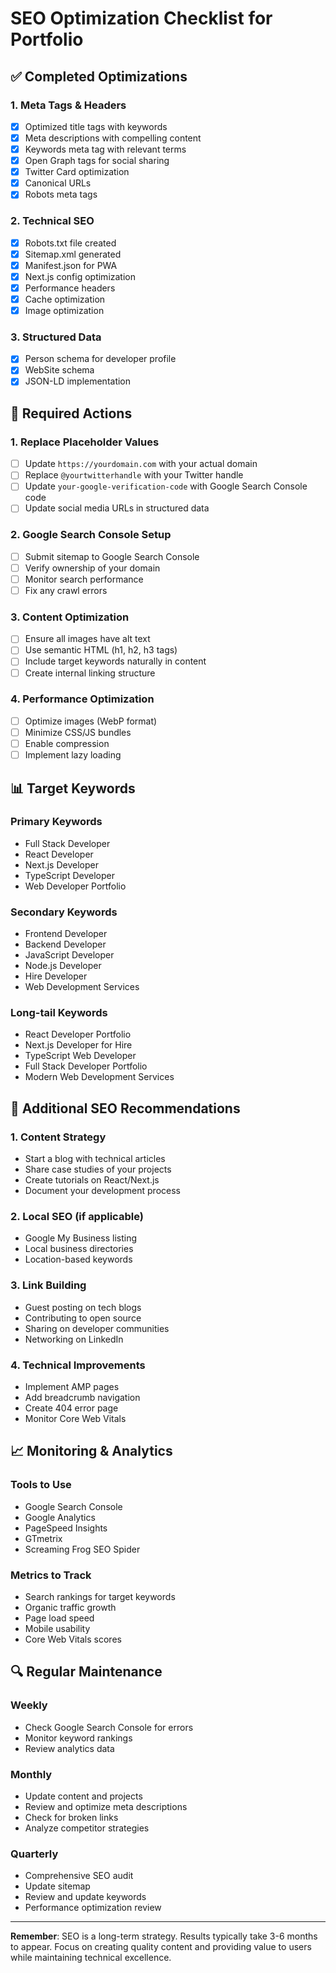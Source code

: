 # SEO Optimization Checklist for Portfolio

## ✅ Completed Optimizations

### 1. Meta Tags & Headers

- [x] Optimized title tags with keywords
- [x] Meta descriptions with compelling content
- [x] Keywords meta tag with relevant terms
- [x] Open Graph tags for social sharing
- [x] Twitter Card optimization
- [x] Canonical URLs
- [x] Robots meta tags

### 2. Technical SEO

- [x] Robots.txt file created
- [x] Sitemap.xml generated
- [x] Manifest.json for PWA
- [x] Next.js config optimization
- [x] Performance headers
- [x] Cache optimization
- [x] Image optimization

### 3. Structured Data

- [x] Person schema for developer profile
- [x] WebSite schema
- [x] JSON-LD implementation

## 🔧 Required Actions

### 1. Replace Placeholder Values

- [ ] Update `https://yourdomain.com` with your actual domain
- [ ] Replace `@yourtwitterhandle` with your Twitter handle
- [ ] Update `your-google-verification-code` with Google Search Console code
- [ ] Update social media URLs in structured data

### 2. Google Search Console Setup

- [ ] Submit sitemap to Google Search Console
- [ ] Verify ownership of your domain
- [ ] Monitor search performance
- [ ] Fix any crawl errors

### 3. Content Optimization

- [ ] Ensure all images have alt text
- [ ] Use semantic HTML (h1, h2, h3 tags)
- [ ] Include target keywords naturally in content
- [ ] Create internal linking structure

### 4. Performance Optimization

- [ ] Optimize images (WebP format)
- [ ] Minimize CSS/JS bundles
- [ ] Enable compression
- [ ] Implement lazy loading

## 📊 Target Keywords

### Primary Keywords

- Full Stack Developer
- React Developer
- Next.js Developer
- TypeScript Developer
- Web Developer Portfolio

### Secondary Keywords

- Frontend Developer
- Backend Developer
- JavaScript Developer
- Node.js Developer
- Hire Developer
- Web Development Services

### Long-tail Keywords

- React Developer Portfolio
- Next.js Developer for Hire
- TypeScript Web Developer
- Full Stack Developer Portfolio
- Modern Web Development Services

## 🚀 Additional SEO Recommendations

### 1. Content Strategy

- Start a blog with technical articles
- Share case studies of your projects
- Create tutorials on React/Next.js
- Document your development process

### 2. Local SEO (if applicable)

- Google My Business listing
- Local business directories
- Location-based keywords

### 3. Link Building

- Guest posting on tech blogs
- Contributing to open source
- Sharing on developer communities
- Networking on LinkedIn

### 4. Technical Improvements

- Implement AMP pages
- Add breadcrumb navigation
- Create 404 error page
- Monitor Core Web Vitals

## 📈 Monitoring & Analytics

### Tools to Use

- Google Search Console
- Google Analytics
- PageSpeed Insights
- GTmetrix
- Screaming Frog SEO Spider

### Metrics to Track

- Search rankings for target keywords
- Organic traffic growth
- Page load speed
- Mobile usability
- Core Web Vitals scores

## 🔍 Regular Maintenance

### Weekly

- Check Google Search Console for errors
- Monitor keyword rankings
- Review analytics data

### Monthly

- Update content and projects
- Review and optimize meta descriptions
- Check for broken links
- Analyze competitor strategies

### Quarterly

- Comprehensive SEO audit
- Update sitemap
- Review and update keywords
- Performance optimization review

---

**Remember**: SEO is a long-term strategy. Results typically take 3-6 months to appear. Focus on creating quality content and providing value to users while maintaining technical excellence.
